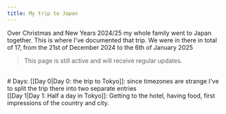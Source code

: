 ```yaml
---
title: My trip to Japan
---
```

Over Christmas and New Years 2024/25 my whole family went to Japan together.
This is where I've documented that trip.
We were in there in total of 17, from the 21st of December 2024 to the 6th of January 2025

>This page is still active and will receive regular updates.

<br>
# Days:
[[Day 0|Day 0: the trip to Tokyo]]: since timezones are strange I've to split the trip there into two separate entries<br>
[[Day 1|Day 1: Half a day in Tokyo]]: Getting to the hotel, having food, first impressions of the country and city.
